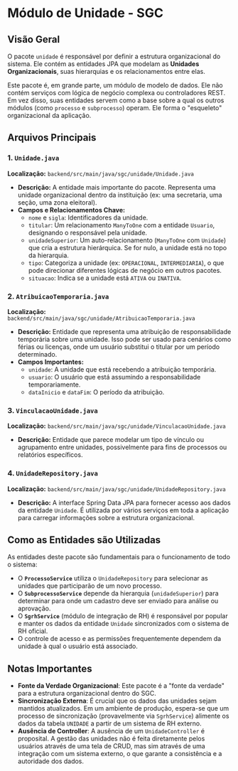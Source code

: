 # Módulo de Unidade - SGC

## Visão Geral
O pacote `unidade` é responsável por definir a estrutura organizacional do sistema. Ele contém as entidades JPA que modelam as **Unidades Organizacionais**, suas hierarquias e os relacionamentos entre elas.

Este pacote é, em grande parte, um módulo de modelo de dados. Ele não contém serviços com lógica de negócio complexa ou controladores REST. Em vez disso, suas entidades servem como a base sobre a qual os outros módulos (como `processo` e `subprocesso`) operam. Ele forma o "esqueleto" organizacional da aplicação.

## Arquivos Principais

### 1. `Unidade.java`
**Localização:** `backend/src/main/java/sgc/unidade/Unidade.java`
- **Descrição:** A entidade mais importante do pacote. Representa uma unidade organizacional dentro da instituição (ex: uma secretaria, uma seção, uma zona eleitoral).
- **Campos e Relacionamentos Chave:**
  - `nome` e `sigla`: Identificadores da unidade.
  - `titular`: Um relacionamento `ManyToOne` com a entidade `Usuario`, designando o responsável pela unidade.
  - `unidadeSuperior`: Um auto-relacionamento (`ManyToOne` com `Unidade`) que cria a estrutura hierárquica. Se for nulo, a unidade está no topo da hierarquia.
  - `tipo`: Categoriza a unidade (ex: `OPERACIONAL`, `INTERMEDIARIA`), o que pode direcionar diferentes lógicas de negócio em outros pacotes.
  - `situacao`: Indica se a unidade está `ATIVA` ou `INATIVA`.

### 2. `AtribuicaoTemporaria.java`
**Localização:** `backend/src/main/java/sgc/unidade/AtribuicaoTemporaria.java`
- **Descrição:** Entidade que representa uma atribuição de responsabilidade temporária sobre uma unidade. Isso pode ser usado para cenários como férias ou licenças, onde um usuário substitui o titular por um período determinado.
- **Campos Importantes:**
  - `unidade`: A unidade que está recebendo a atribuição temporária.
  - `usuario`: O usuário que está assumindo a responsabilidade temporariamente.
  - `dataInicio` e `dataFim`: O período da atribuição.

### 3. `VinculacaoUnidade.java`
**Localização:** `backend/src/main/java/sgc/unidade/VinculacaoUnidade.java`
- **Descrição:** Entidade que parece modelar um tipo de vínculo ou agrupamento entre unidades, possivelmente para fins de processos ou relatórios específicos.

### 4. `UnidadeRepository.java`
**Localização:** `backend/src/main/java/sgc/unidade/UnidadeRepository.java`
- **Descrição:** A interface Spring Data JPA para fornecer acesso aos dados da entidade `Unidade`. É utilizada por vários serviços em toda a aplicação para carregar informações sobre a estrutura organizacional.

## Como as Entidades são Utilizadas

As entidades deste pacote são fundamentais para o funcionamento de todo o sistema:
- O **`ProcessoService`** utiliza o `UnidadeRepository` para selecionar as unidades que participarão de um novo processo.
- O **`SubprocessoService`** depende da hierarquia (`unidadeSuperior`) para determinar para onde um cadastro deve ser enviado para análise ou aprovação.
- O **`SgrhService`** (módulo de integração de RH) é responsável por popular e manter os dados da entidade `Unidade` sincronizados com o sistema de RH oficial.
- O controle de acesso e as permissões frequentemente dependem da unidade à qual o usuário está associado.

## Notas Importantes
- **Fonte da Verdade Organizacional**: Este pacote é a "fonte da verdade" para a estrutura organizacional dentro do SGC.
- **Sincronização Externa**: É crucial que os dados das unidades sejam mantidos atualizados. Em um ambiente de produção, espera-se que um processo de sincronização (provavelmente via `SgrhService`) alimente os dados da tabela `UNIDADE` a partir de um sistema de RH externo.
- **Ausência de Controller**: A ausência de um `UnidadeController` é proposital. A gestão das unidades não é feita diretamente pelos usuários através de uma tela de CRUD, mas sim através de uma integração com um sistema externo, o que garante a consistência e a autoridade dos dados.